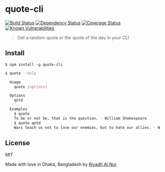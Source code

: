 # quote-cli  
[![Build Status](https://travis-ci.org/riyadhalnur/quote-cli.svg?branch=master)](https://travis-ci.org/riyadhalnur/quote-cli) [![Dependency Status](https://dependencyci.com/github/riyadhalnur/quote-cli/badge)](https://dependencyci.com/github/riyadhalnur/quote-cli) [![Coverage Status](https://coveralls.io/repos/github/riyadhalnur/quote-cli/badge.svg?branch=master)](https://coveralls.io/github/riyadhalnur/quote-cli?branch=master) [![Known Vulnerabilities](https://snyk.io/test/github/riyadhalnur/quote-cli/badge.svg)](https://snyk.io/test/github/riyadhalnur/quote-cli)  

> Get a random quote or the quote of the day in your CLI


## Install

```
$ npm install -g quote-cli
```

```bash
$ quote --help

  Usage
    quote [options]

  Options
    qotd

  Examples
    $ quote
    To be or not be, that is the question. - William Shakespeare
    $ quote qotd
    Wars teach us not to love our enemies, but to hate our allies. - W. L. George
```

## License

MIT  

Made with love in Dhaka, Bangladesh by [Riyadh Al Nur](http://twitter.com/riyadhalnur)
